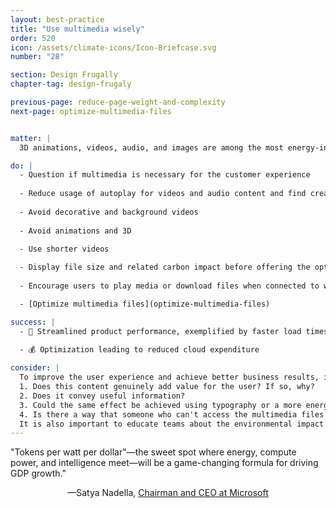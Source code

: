 ```yaml
---
layout: best-practice
title: "Use multimedia wisely"
order: 520
icon: /assets/climate-icons/Icon-Briefcase.svg
number: "28"

section: Design Frugally
chapter-tag: design-frugaly

previous-page: reduce-page-weight-and-complexity
next-page: optimize-multimedia-files


matter: |
  3D animations, videos, audio, and images are among the most energy-intensive content to store, transfer and load on user devices (CPU and memory usage). More video or audio content does not necessarily translate into better business performance or customer experience. They are hard to scan, aren’t search-friendly, aren’t always accessible, take up more storage space,  and can quickly become outdated. The spread of access to 5G has led to a growth in the energy consumption in general, so we need to use media only when it complements your user experience or business objectives. Besides that, not everyone has access to 5G, so your products should not rely on 5G for a good customer experience.

do: |
  - Question if multimedia is necessary for the customer experience
  
  - Reduce usage of autoplay for videos and audio content and find creative ways to display this kind of content
  
  - Avoid decorative and background videos
  
  - Avoid animations and 3D
  
  - Use shorter videos

  - Display file size and related carbon impact before offering the option to download and offer different versions (light, medium, original size)
  
  - Encourage users to play media or download files when connected to wired or wireless internet. This approach is less energy-intensive than using 5G and helps reduce smartphone obsolescence due to battery usage.

  - [Optimize multimedia files](optimize-multimedia-files)

success: |
  - 🧑 Streamlined product performance, exemplified by faster load times
 
  - 💰 Optimization leading to reduced cloud expenditure

consider: |
  To improve the user experience and achieve better business results, it is important to prioritize content that provides value to users and supports the narrative of your page or user journey.  Challenge any multimedia that is not critical or does not directly impact your KPIs. Before adding any multimedia files, ask yourself the following questions:
  1. Does this content genuinely add value for the user? If so, why?
  2. Does it convey useful information?
  3. Could the same effect be achieved using typography or a more energy-efficient vector graphic?
  4. Is there a way that someone who can't access the multimedia files can still understand the information and use the product?
  It is also important to educate teams about the environmental impact of multimedia, so this effort is not solely yours but shared by the entire organization. To create this shared understanding, objectives and commitment from your squad, we recommend you [Include the planet in your brief](include-the-planet-in-your-brief).
---
```


<div class="bigquote">
  <span class="highlight">"Tokens per watt per dollar"—the sweet spot where energy, compute power, and intelligence meet—will be a game-changing formula for driving GDP growth."</span>
</div>

<p style="text-align:center;">—Satya Nadella, <a href="https://www.linkedin.com/in/satyanadella?miniProfileUrn=urn%3Ali%3Afsd_profile%3AACoAAAEkwwAB9KEc2TrQgOLEQ-vzRyZeCDyc6DQ">Chairman and CEO at Microsoft</a></p>